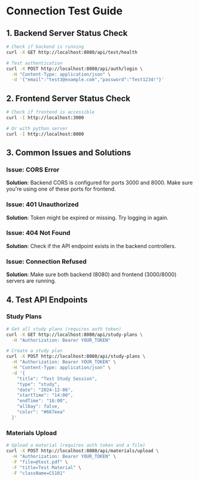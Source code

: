 # Connection Test Guide

## 1. Backend Server Status Check
```bash
# Check if backend is running
curl -X GET http://localhost:8080/api/test/health

# Test authentication
curl -X POST http://localhost:8080/api/auth/login \
  -H "Content-Type: application/json" \
  -d '{"email":"test3@example.com","password":"Test1234!"}'
```

## 2. Frontend Server Status Check
```bash
# Check if frontend is accessible
curl -I http://localhost:3000

# Or with python server
curl -I http://localhost:8000
```

## 3. Common Issues and Solutions

### Issue: CORS Error
**Solution**: Backend CORS is configured for ports 3000 and 8000. Make sure you're using one of these ports for frontend.

### Issue: 401 Unauthorized
**Solution**: Token might be expired or missing. Try logging in again.

### Issue: 404 Not Found
**Solution**: Check if the API endpoint exists in the backend controllers.

### Issue: Connection Refused
**Solution**: Make sure both backend (8080) and frontend (3000/8000) servers are running.

## 4. Test API Endpoints

### Study Plans
```bash
# Get all study plans (requires auth token)
curl -X GET http://localhost:8080/api/study-plans \
  -H "Authorization: Bearer YOUR_TOKEN"

# Create a study plan
curl -X POST http://localhost:8080/api/study-plans \
  -H "Authorization: Bearer YOUR_TOKEN" \
  -H "Content-Type: application/json" \
  -d '{
    "title": "Test Study Session",
    "type": "study",
    "date": "2024-12-06",
    "startTime": "14:00",
    "endTime": "16:00",
    "allDay": false,
    "color": "#667eea"
  }'
```

### Materials Upload
```bash
# Upload a material (requires auth token and a file)
curl -X POST http://localhost:8080/api/materials/upload \
  -H "Authorization: Bearer YOUR_TOKEN" \
  -F "file=@test.pdf" \
  -F "title=Test Material" \
  -F "className=CS101"
```

